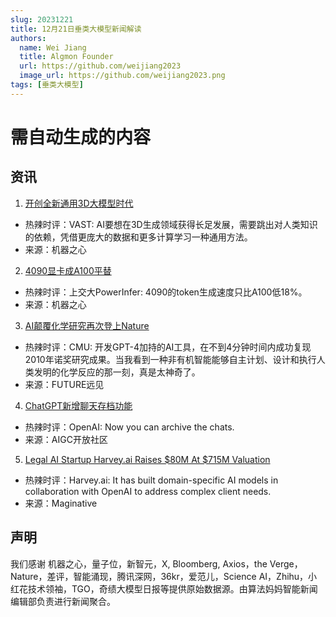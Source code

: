 ```yaml
---
slug: 20231221
title: 12月21日垂类大模型新闻解读
authors:
  name: Wei Jiang
  title: Algmon Founder
  url: https://github.com/weijiang2023
  image_url: https://github.com/weijiang2023.png
tags: [垂类大模型]
---
```


# 需自动生成的内容
## 资讯

1. [开创全新通用3D大模型时代](https://mp.weixin.qq.com/s/UmtEP9dzAlXJ2DT7iTUmAQ)
* 热辣时评：VAST: AI要想在3D生成领域获得长足发展，需要跳出对人类知识的依赖，凭借更庞大的数据和更多计算学习一种通用方法。
* 来源：机器之心

2. [4090显卡成A100平替](https://mp.weixin.qq.com/s/D62yNdV2z4debq97onxzMQ)
* 热辣时评：上交大PowerInfer: 4090的token生成速度只比A100低18%。
* 来源：机器之心

3. [AI颠覆化学研究再次登上Nature](https://mp.weixin.qq.com/s/Vl7RPBYB4-oeOZokgFLtqw)
* 热辣时评：CMU: 开发GPT-4加持的AI工具，在不到4分钟时间内成功复现2010年诺奖研究成果。当我看到一种非有机智能能够自主计划、设计和执行人类发明的化学反应的那一刻，真是太神奇了。
* 来源：FUTURE远见

4. [ChatGPT新增聊天存档功能](https://mp.weixin.qq.com/s/XOFUhVQ1uXLRy7zQoxg_BA)
* 热辣时评：OpenAI: Now you can archive the chats.
* 来源：AIGC开放社区

5. [Legal AI Startup Harvey.ai Raises $80M At $715M Valuation](https://www.maginative.com/article/legal-ai-startup-harvey-ai-raises-80m-at-715m-valuation/)
* 热辣时评：Harvey.ai: It has built domain-specific AI models in collaboration with OpenAI to address complex client needs.
* 来源：Maginative

## 声明

我们感谢 机器之心，量子位，新智元，X, Bloomberg, Axios，the Verge，Nature，差评，智能涌现，腾讯深网，36kr，爱范儿，Science AI，Zhihu，小红花技术领袖，TGO，奇绩大模型日报等提供原始数据源。由算法妈妈智能新闻编辑部负责进行新闻聚合。